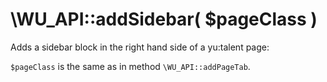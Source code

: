 \WU_API::addSidebar( $pageClass )
===

Adds a sidebar block in the right hand side of a yu:talent page:

`$pageClass` is the same as in method `\WU_API::addPageTab`.

